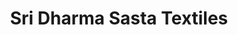 ---
title: "Sri Dharma Sasta Textiles"
url: /hyderabad/sri-dharma-sasta-textiles/
shop: Kleidung
---